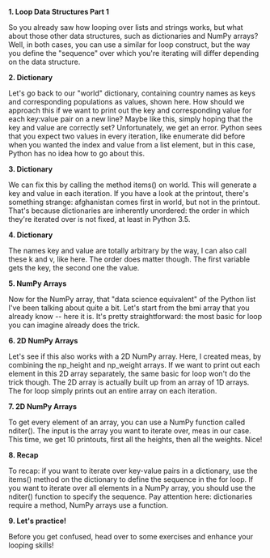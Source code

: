 **1. Loop Data Structures Part 1**

So you already saw how looping over lists and strings works, but what about those other data structures, such as dictionaries and NumPy arrays? Well, in both cases, you can use a similar for loop construct, but the way you define the "sequence" over which you're iterating will differ depending on the data structure.

**2. Dictionary**

Let's go back to our "world" dictionary, containing country names as keys and corresponding populations as values, shown here. How should we approach this if we want to print out the key and corresponding value for each key:value pair on a new line? Maybe like this, simply hoping that the key and value are correctly set? Unfortunately, we get an error. Python sees that you expect two values in every iteration, like enumerate did before when you wanted the index and value from a list element, but in this case, Python has no idea how to go about this.

**3. Dictionary**

We can fix this by calling the method items() on world. This will generate a key and value in each iteration. If you have a look at the printout, there's something strange: afghanistan comes first in world, but not in the printout. That's because dictionaries are inherently unordered: the order in which they're iterated over is not fixed, at least in Python 3.5.

**4. Dictionary**

The names key and value are totally arbitrary by the way, I can also call these k and v, like here. The order does matter though. The first variable gets the key, the second one the value.

**5. NumPy Arrays**

Now for the NumPy array, that "data science equivalent" of the Python list I've been talking about quite a bit. Let's start from the bmi array that you already know -- here it is. It's pretty straightforward: the most basic for loop you can imagine already does the trick.

**6. 2D NumPy Arrays**

Let's see if this also works with a 2D NumPy array. Here, I created meas, by combining the np_height and np_weight arrays. If we want to print out each element in this 2D array separately, the same basic for loop won't do the trick though. The 2D array is actually built up from an array of 1D arrays. The for loop simply prints out an entire array on each iteration.

**7. 2D NumPy Arrays**

To get every element of an array, you can use a NumPy function called nditer(). The input is the array you want to iterate over, meas in our case. This time, we get 10 printouts, first all the heights, then all the weights. Nice!

**8. Recap**

To recap: if you want to iterate over key-value pairs in a dictionary, use the items() method on the dictionary to define the sequence in the for loop. If you want to iterate over all elements in a NumPy array, you should use the nditer() function to specify the sequence. Pay attention here: dictionaries require a method, NumPy arrays use a function.

**9. Let's practice!**

Before you get confused, head over to some exercises and enhance your looping skills!